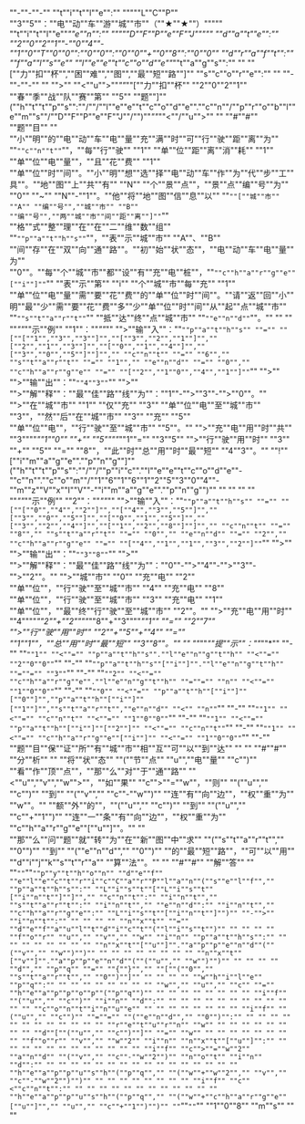# 

""-""-""-""
""t""i""t""l""e"":"" """""L""C""P"" ""3""5""：""电""动""车""游""城""市""（""★""★""）"""""
""t""i""t""l""e""_""e""n"":"" """""D""F""P""e""F""J"""""
""d""a""t""e"":"" ""2""0""2""1""-""0""4""-""1""0""T""0""0"":""0""0"":""0""0""+""0""8"":""0""0""
""d""r""a""f""t"":"" ""f""a""l""s""e""
""l""e""e""t""c""o""d""e""_""t""a""g""s"":"" "" ""[""力""扣""杯"",""困""难"",""图"",""最""短""路""]""
""s""c""o""r""e"":"" ""
""-""-""-""
""
"">"" ""<""u"">""*""*""[""力""扣""杯"" ""2""0""2""1"" ""春""季""战""队""赛""第"" ""5"" ""题""]""(""h""t""t""p""s"":""/""/""l""e""e""t""c""o""d""e"".""c""n""/""p""r""o""b""l""e""m""s""/""D""F""P""e""F""J""/"")""*""*""<""/""u"">""
""
""#""#"" ""题""目""
""
""小""明""的""电""动""车""电""量""充""满""时""可""行""驶""距""离""为"" ""`""c""n""t""`""，""每""行""驶"" ""1"" ""单""位""距""离""消""耗"" ""1"" ""单""位""电""量""，""且""花""费"" ""1"" ""单""位""时""间""。""小""明""想""选""择""电""动""车""作""为""代""步""工""具""。""地""图""上""共""有"" ""N"" ""个""景""点""，""景""点""编""号""为"" ""0"" ""~"" ""N""-""1""。""他""将""地""图""信""息""以"" ""`""[""城""市"" ""A"" ""编""号"",""城""市"" ""B"" ""编""号"",""两""城""市""间""距""离""]""`"" ""格""式""整""理""在""在""二""维""数""组"" ""`""p""a""t""h""s""`""，""表""示""城""市"" ""A""、""B"" ""间""存""在""双""向""通""路""。""初""始""状""态""，""电""动""车""电""量""为"" ""0""。""每""个""城""市""都""设""有""充""电""桩""，""`""c""h""a""r""g""e""[""i""]""`"" ""表""示""第"" ""i"" ""个""城""市""每""充"" ""1"" ""单""位""电""量""需""要""花""费""的""单""位""时""间""。""请""返""回""小""明""最""少""需""要""花""费""多""少""单""位""时""间""从""起""点""城""市"" ""`""s""t""a""r""t""`"" ""抵""达""终""点""城""市"" ""`""e""n""d""`""。""
""
""
""*""*""示""例"" ""1""：""*""*""
"">""输""入""：""`""p""a""t""h""s"" ""="" ""[""[""1"",""3"",""3""]"",""[""3"",""2"",""1""]"",""[""2"",""1"",""3""]"",""[""0"",""1"",""4""]"",""[""3"",""0"",""5""]""]"","" ""c""n""t"" ""="" ""6"","" ""s""t""a""r""t"" ""="" ""1"","" ""e""n""d"" ""="" ""0"","" ""c""h""a""r""g""e"" ""="" ""[""2"",""1""0"",""4"",""1""]""`""
"">""
"">""输""出""：""`""4""3""`""
"">""
"">""解""释""：""最""佳""路""线""为""：""1""-"">""3""-"">""0""。""
"">""在""城""市"" ""1"" ""仅""充"" ""3"" ""单""位""电""至""城""市"" ""3""，""然""后""在""城""市"" ""3"" ""充"" ""5"" ""单""位""电""，""行""驶""至""城""市"" ""5""。""
"">""充""电""用""时""共"" ""3""\""*""1""0"" ""+"" ""5""\""*""1""="" ""3""5""
"">""行""驶""用""时"" ""3"" ""+"" ""5"" ""="" ""8""，""此""时""总""用""时""最""短"" ""4""3""。""
""!""[""i""m""a""g""e"".""p""n""g""]""(""h""t""t""p""s"":""/""/""p""i""c"".""l""e""e""t""c""o""d""e""-""c""n"".""c""o""m""/""1""6""1""6""1""2""5""3""0""4""-""m""z""V""x""I""V""-""i""m""a""g""e"".""p""n""g"")""
""
""
""
""
""*""*""示""例"" ""2""：""*""*""
"">""输""入""：""`""p""a""t""h""s"" ""="" ""[""[""0"",""4"",""2""]"",""[""4"",""3"",""5""]"",""[""3"",""0"",""5""]"",""[""0"",""1"",""5""]"",""[""3"",""2"",""4""]"",""[""1"",""2"",""8""]""]"","" ""c""n""t"" ""="" ""8"","" ""s""t""a""r""t"" ""="" ""0"","" ""e""n""d"" ""="" ""2"","" ""c""h""a""r""g""e"" ""="" ""[""4"",""1"",""1"",""3"",""2""]""`""
"">""
"">""输""出""：""`""3""8""`""
"">""
"">""解""释""：""最""佳""路""线""为""：""0""-"">""4""-"">""3""-"">""2""。""
"">""城""市"" ""0"" ""充""电"" ""2"" ""单""位""，""行""驶""至""城""市"" ""4"" ""充""电"" ""8"" ""单""位""，""行""驶""至""城""市"" ""3"" ""充""电"" ""1"" ""单""位""，""最""终""行""驶""至""城""市"" ""2""。""
"">""充""电""用""时"" ""4""\""*""2""+""2""\""*""8""+""3""\""*""1"" ""="" ""2""7""
"">""行""驶""用""时"" ""2""+""5""+""4"" ""="" ""1""1""，""总""用""时""最""短"" ""3""8""。""
""
""*""*""提""示""：""*""*""
""-"" ""`""1"" ""<""="" ""p""a""t""h""s"".""l""e""n""g""t""h"" ""<""="" ""2""0""0""`""
""-"" ""`""p""a""t""h""s""[""i""]"".""l""e""n""g""t""h"" ""=""="" ""3""`""
""-"" ""`""2"" ""<""="" ""c""h""a""r""g""e"".""l""e""n""g""t""h"" ""=""="" ""n"" ""<""="" ""1""0""0""`""
""-"" ""`""0"" ""<""="" ""p""a""t""h""[""i""]""[""0""]"",""p""a""t""h""[""i""]""[""1""]"",""s""t""a""r""t"",""e""n""d"" ""<"" ""n""`""
""-"" ""`""1"" ""<""="" ""c""n""t"" ""<""="" ""1""0""0""`""
""-"" ""`""1"" ""<""="" ""p""a""t""h""[""i""]""[""2""]"" ""<""="" ""c""n""t""`""
""-"" ""`""1"" ""<""="" ""c""h""a""r""g""e""[""i""]"" ""<""="" ""1""0""0""`""
""-"" ""题""目""保""证""所""有""城""市""相""互""可""以""到""达""
""
""
""#""#"" ""分""析""
""
""将""状""态"" ""(""节""点"" ""u"",""电""量"" ""c"")"" ""看""作""顶""点""，""那""么""对""于""通""路"" ""<""u"",""v"",""w"">""，""如""果"" ""c"">""=""w""，""则"" ""(""u"","" ""c"")"" ""到"" ""(""v"","" ""c""-""w"")"" ""连""有""向""边""，""权""重""为"" ""w""。""
""额""外""的""，""(""u"","" ""c"")"" ""到"" ""(""u"","" ""c""+""1"")"" ""连""一""条""有""向""边""，""权""重""为"" ""c""h""a""r""g""e""[""u""]""。""
""
""那""么""问""题""就""转""为""在""新""图""中""求"" ""(""s""t""a""r""t"","" ""0"")"" ""到"" ""(""e""n""d"","" ""0"")"" ""的""最""短""路""，""可""以""用"" ""d""i""j""k""s""t""r""a"" ""算""法""。""
""
""#""#"" ""解""答""
""
""`""`""`""p""y""t""h""o""n""
""d""e""f"" ""e""l""e""c""t""r""i""c""C""a""r""P""l""a""n""(""s""e""l""f"","" ""p""a""t""h""s"":"" ""L""i""s""t""[""L""i""s""t""[""i""n""t""]""]"","" ""c""n""t"":"" ""i""n""t"","" ""s""t""a""r""t"":"" ""i""n""t"","" ""e""n""d"":"" ""i""n""t"","" ""c""h""a""r""g""e"":"" ""L""i""s""t""[""i""n""t""]"")"" ""-"">"" ""i""n""t"":""
"" "" "" "" ""n""x""t"" ""="" ""d""e""f""a""u""l""t""d""i""c""t""(""l""i""s""t"")""
"" "" "" "" ""f""o""r"" ""u"","" ""v"","" ""w"" ""i""n"" ""p""a""t""h""s"":""
"" "" "" "" "" "" "" "" ""n""x""t""[""u""]"".""a""p""p""e""n""d""(""(""v"","" ""w"")"")""
"" "" "" "" "" "" "" "" ""n""x""t""[""v""]"".""a""p""p""e""n""d""(""(""u"","" ""w"")"")""
"" "" "" "" ""d"","" ""p""q"" ""="" ""{""}"","" ""[""(""0"","" ""s""t""a""r""t"","" ""0"")""]""
"" "" "" "" ""w""h""i""l""e"" ""p""q"":""
"" "" "" "" "" "" "" "" ""w"","" ""u"","" ""c"" ""="" ""h""e""a""p""p""o""p""(""p""q"")""
"" "" "" "" "" "" "" "" ""i""f"" ""(""u"","" ""c"")"" ""i""n"" ""d"":""
"" "" "" "" "" "" "" "" "" "" "" "" ""c""o""n""t""i""n""u""e""
"" "" "" "" "" "" "" "" ""i""f"" ""(""u"","" ""c"")"" ""=""="" ""(""e""n""d"","" ""0"")"":""
"" "" "" "" "" "" "" "" "" "" "" "" ""r""e""t""u""r""n"" ""w""
"" "" "" "" "" "" "" "" ""d""[""(""u"","" ""c"")""]"" ""="" ""w""
"" "" "" "" "" "" "" "" ""f""o""r"" ""v"","" ""w""2"" ""i""n"" ""n""x""t""[""u""]"":""
"" "" "" "" "" "" "" "" "" "" "" "" ""i""f"" ""c"">""=""w""2"" ""a""n""d"" ""(""v"","" ""c""-""w""2"")"" ""n""o""t"" ""i""n"" ""d"":""
"" "" "" "" "" "" "" "" "" "" "" "" "" "" "" "" ""h""e""a""p""p""u""s""h""(""p""q"","" ""(""w""+""w""2"","" ""v"","" ""c""-""w""2"")"")""
"" "" "" "" "" "" "" "" ""i""f"" ""c""<""c""n""t"":""
"" "" "" "" "" "" "" "" "" "" "" "" ""h""e""a""p""p""u""s""h""(""p""q"","" ""(""w""+""c""h""a""r""g""e""[""u""]"","" ""u"","" ""c""+""1"")"")""
""`""`""`""
""1""0""8"" ""m""s""
""
""
